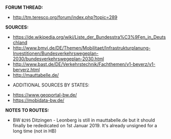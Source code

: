 ﻿**FORUM THREAD:**
- http://tm.teresco.org/forum/index.php?topic=289


**SOURCES:**
- https://de.wikipedia.org/wiki/Liste_der_Bundesstra%C3%9Fen_in_Deutschland
- http://www.bmvi.de/DE/Themen/Mobilitaet/Infrastrukturplanung-Investitionen/Bundesverkehrswegeplan-2030/bundesverkehrswegeplan-2030.html
- http://www.bast.de/DE/Verkehrstechnik/Fachthemen/v1-beverz/v1-berverz.html
- http://mauttabelle.de/


* ADDITIONAL SOURCES BY STATES:
- https://www.geoportal-bw.de/
- https://mobidata-bw.de/


**NOTES TO ROUTES:**
- BW `B295` Ditzingen - Leonberg is still in mauttabelle.de but it should finally be rededicated on 1st Januar 2019. It's already unsigned for a long time (not in HB)
